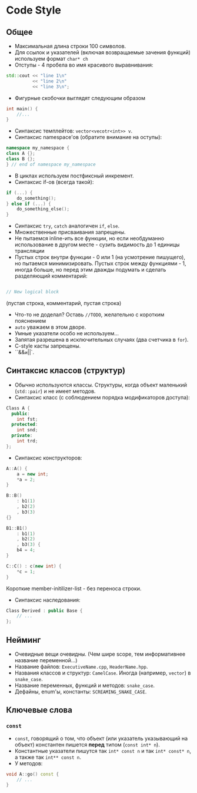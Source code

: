 # Code Style

## Общее
* Максимальная длина строки 100 символов.
* Для ссылок и указателей (включая возвращаемые зачения функций) используем формат `char* ch`
* Отступы - 4 пробела во имя красивого выравнивания:
```c++
std::cout << "line 1\n"
          << "line 2\n"
          << "line 3\n";
```
* Фигурные скобочки выглядят следующим образом 
```c++
int main() {
    //...
}
```
* Синтаксис темплейтов: `vector<vecotr<int>> v`.
* Синтаксис namespace'ов (обратите внимание на оступы):
```c++
namespace my_namespace {
class A {};
class B {};
} // end of namespace my_namespace
```
* В циклах используем постфиксный инкремент.
* Синтаксис if-ов (всегда такой):
```c++
if (...) {
    do_something();
} else if (...) {
    do_something_else();
}
```
* Синтаксис `try`, `catch` аналогичен `if`, `else`.
* Множественные присваивания запрещены.
* Не пытаемся inline-ить все функции, но если необдуманно использование в другом месте - сузить видимость до 1 единицы трансляции
* Пустых строк внутри функции - 0 или 1 (на усмотрение пишущего), но пытаемся минимизировать. Пустых строк между функциями - 1, иногда больше, но перед этим дважды подумать и сделать разделяющий комментарий:
```c++

// New logical block

```
(пустая строка, комментарий, пустая строка)
* Что-то не доделал? Оставь `//TODO`, желательно с коротким пояснением
* `auto` уважаем в этом дворе.
* Умные указатели особо не используем...
* Запятая разрешена в исключительных случаях (два счетчика в `for`).
* C-style касты запрещены.
* ``&&` и `||`.
## Синтаксис классов (структур)
* Обычно используются классы. Структуры, когда объект маленький (`std::pair`) и не имеет методов.
* Синтаксис класс (с соблюдением порядка модификаторов доступа):
```c++
Class A {
  public:
    int fst;
  protected:
    int snd;
  private:
    int trd;
};
```
* Синтаксис конструкторов:
```c++
A::A() {
    a = new int;
    *a = 2;
}

B::B()
    : b1(1)
    , b2(2)
    , b3(3)
{}

B1::B1()
    : b1(1)
    , b2(2)
    , b3(3) {
    b4 = 4;
}

C::C() : c(new int) {
    *c = 1;
}
```
Короткие member-initilizer-list - без переноса строки.
* Синтаксис наследования:
```c++
Class Derived : public Base {
    // ...
};
```
## Нейминг
* Очевидные вещи очевидны. (Чем шире scope, тем информативнее название переменной...)
* Название файлов: `ExecutiveName.cpp`, `HeaderName.hpp`.
* Названия классов и структур: `CamelCase`. Иногда (например, `vector`) в `snake_case`.
* Название переменных, функций и методов: `snake_case`.
* Дефайны, enum'ы, константы: `SCREAMING_SNAKE_CASE`.
## Ключевые слова
### `const`
* `const`, говорящий о том, что объект (или указатель указывающий на объект) константен пишется **перед** типом (`const int* n`).
* Константные указатели пишутся так `int* const n` и так `int* const* n`, а также так `int** const n`.
* У методов:
```c++
void A::go() const {
    // ...
}
```

